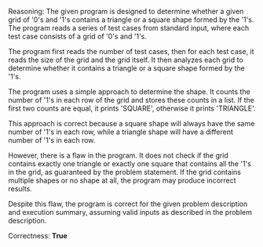 Reasoning:
The given program is designed to determine whether a given grid of '0's and '1's contains a triangle or a square shape formed by the '1's. The program reads a series of test cases from standard input, where each test case consists of a grid of '0's and '1's.

The program first reads the number of test cases, then for each test case, it reads the size of the grid and the grid itself. It then analyzes each grid to determine whether it contains a triangle or a square shape formed by the '1's.

The program uses a simple approach to determine the shape. It counts the number of '1's in each row of the grid and stores these counts in a list. If the first two counts are equal, it prints 'SQUARE', otherwise it prints 'TRIANGLE'.

This approach is correct because a square shape will always have the same number of '1's in each row, while a triangle shape will have a different number of '1's in each row.

However, there is a flaw in the program. It does not check if the grid contains exactly one triangle or exactly one square that contains all the '1's in the grid, as guaranteed by the problem statement. If the grid contains multiple shapes or no shape at all, the program may produce incorrect results.

Despite this flaw, the program is correct for the given problem description and execution summary, assuming valid inputs as described in the problem description.

Correctness: **True**
